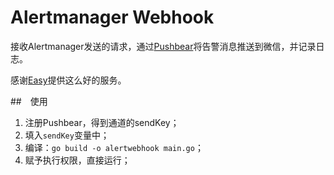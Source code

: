 # Alertmanager Webhook

接收Alertmanager发送的请求，通过[Pushbear](http://pushbear.ftqq.com/admin/#/)将告警消息推送到微信，并记录日志。

感谢[Easy](https://github.com/easychen)提供这么好的服务。

##　使用

1. 注册Pushbear，得到通道的sendKey；
1. 填入`sendKey`变量中；
1. 编译：`go build -o alertwebhook main.go`；
1. 赋予执行权限，直接运行；